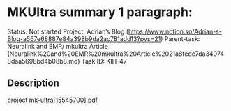 # MKUltra summary 1 paragraph:

Status: Not started
Project: Adrian’s Blog (https://www.notion.so/Adrian-s-Blog-a567e68887e84a398b9da2ac781add13?pvs=21)
Parent-task: Neuralink and EMR/ mkultra Article   (Neuralink%20and%20EMR%20mkultra%20Article%2021a8fedc7da340748daa5698bd4b08b8.md)
Task ID: KIH-47

## Description

[project mk-ultra[15545700].pdf](project_mk-ultra15545700.pdf)